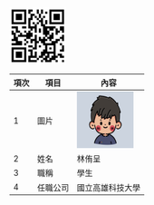 <img src="qrcode.jpg" width="100" Height="100"  />



| 項次 | 項目 | 內容 |
|----------|----------|----------|
| 1    | 圖片    | <img src="original.jpg" width="100" Height="100"  />|
| 2   | 姓名    | 林侑呈|
| 3   | 職稱     | 學生|
| 4  | 任職公司    | 國立高雄科技大學|
